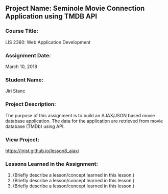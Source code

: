 ## Project Name:  Seminole Movie Connection Application using TMDB API

### Course Title:
LIS 2360:  Web Application Development

### Assignment Date:  
March 10, 2018

### Student Name:  
Jiri Stanc

### Project Description:
The purpose of this assignment is to build an AJAX/JSON based movie database application. The data for the application are retrieved from movie database (TMDb) using API.

### View Project:
https://jirist.github.io/lesson8_ajax/

### Lessons Learned in the Assignment:
1. (Briefly describe a lesson/concept learned in this lesson.)
2. (Briefly describe a lesson/concept learned in this lesson.)
3. (Briefly describe a lesson/concept learned in this lesson.)
